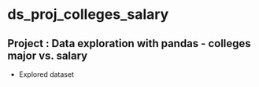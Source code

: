 # ds_proj_colleges_salary
## Project : Data exploration with pandas - colleges major vs. salary
- Explored dataset 
